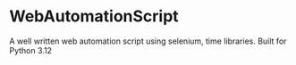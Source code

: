 # WebAutomationScript
A well written web automation script using selenium, time libraries. Built for Python 3.12
